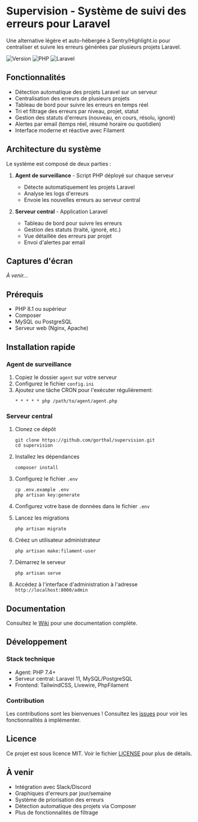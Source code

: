 # Supervision - Système de suivi des erreurs pour Laravel

Une alternative légère et auto-hébergée à Sentry/Highlight.io pour centraliser et suivre les erreurs générées par plusieurs projets Laravel.

![Version](https://img.shields.io/badge/version-0.1.0-blue.svg)
![PHP](https://img.shields.io/badge/PHP-8.1+-purple.svg)
![Laravel](https://img.shields.io/badge/Laravel-11.x-red.svg)

## Fonctionnalités

- Détection automatique des projets Laravel sur un serveur
- Centralisation des erreurs de plusieurs projets
- Tableau de bord pour suivre les erreurs en temps réel
- Tri et filtrage des erreurs par niveau, projet, statut
- Gestion des statuts d'erreurs (nouveau, en cours, résolu, ignoré)
- Alertes par email (temps réel, résumé horaire ou quotidien)
- Interface moderne et réactive avec Filament

## Architecture du système

Le système est composé de deux parties :

1. **Agent de surveillance** - Script PHP déployé sur chaque serveur
   - Détecte automatiquement les projets Laravel
   - Analyse les logs d'erreurs
   - Envoie les nouvelles erreurs au serveur central

2. **Serveur central** - Application Laravel
   - Tableau de bord pour suivre les erreurs
   - Gestion des statuts (traité, ignoré, etc.)
   - Vue détaillée des erreurs par projet
   - Envoi d'alertes par email

## Captures d'écran

*À venir...*

## Prérequis

- PHP 8.1 ou supérieur
- Composer
- MySQL ou PostgreSQL
- Serveur web (Nginx, Apache)

## Installation rapide

### Agent de surveillance

1. Copiez le dossier `agent` sur votre serveur 
2. Configurez le fichier `config.ini`
3. Ajoutez une tâche CRON pour l'exécuter régulièrement:
   ```
   * * * * * php /path/to/agent/agent.php
   ```

### Serveur central

1. Clonez ce dépôt
   ```
   git clone https://github.com/gorthal/supervision.git
   cd supervision
   ```

2. Installez les dépendances
   ```
   composer install
   ```

3. Configurez le fichier `.env`
   ```
   cp .env.example .env
   php artisan key:generate
   ```

4. Configurez votre base de données dans le fichier `.env`

5. Lancez les migrations
   ```
   php artisan migrate
   ```

6. Créez un utilisateur administrateur
   ```
   php artisan make:filament-user
   ```

7. Démarrez le serveur
   ```
   php artisan serve
   ```

8. Accédez à l'interface d'administration à l'adresse `http://localhost:8000/admin`

## Documentation

Consultez le [Wiki](https://github.com/gorthal/supervision/wiki) pour une documentation complète.

## Développement

### Stack technique

- Agent: PHP 7.4+
- Serveur central: Laravel 11, MySQL/PostgreSQL
- Frontend: TailwindCSS, Livewire, PhpFilament

### Contribution

Les contributions sont les bienvenues ! Consultez les [issues](https://github.com/gorthal/supervision/issues) pour voir les fonctionnalités à implémenter.

## Licence

Ce projet est sous licence MIT. Voir le fichier [LICENSE](LICENSE) pour plus de détails.

## À venir

- Intégration avec Slack/Discord
- Graphiques d'erreurs par jour/semaine
- Système de priorisation des erreurs
- Détection automatique des projets via Composer
- Plus de fonctionnalités de filtrage
